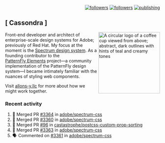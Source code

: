 <p align="right"><a rel="me" href="https://front-end.social/@castastrophe">
    <img alt="followers" title="Follow me on Mastodon" src="https://img.shields.io/mastodon/follow/109297102751309835?domain=https%3A%2F%2Ffront-end.social&label=Follow&logo=mastodon&logoColor=white&style=for-the-badge&labelColor=008080&color=006969"/></a>
  <a href="https://codepen.io/castastrophe/">
    <img alt="followers" title="Follow me on CodePen" src="https://img.shields.io/badge/23-1?color=640464&labelColor=7c007c&style=for-the-badge&logo=codepen&label=Follow"/></a>
<a href="https://castastrophe.medium.com/">
    <img alt="publishing" title="View articles on Medium" src="https://img.shields.io/badge/107-1?color=666&labelColor=444&label=subscribe&logo=medium&logoColor=white&style=for-the-badge"/></a>
</p>

## [&nbsp;Cassondra&nbsp;]

<img align="right" src="https://github-production-user-asset-6210df.s3.amazonaws.com/1840295/253016758-ba468774-1cd3-42c2-8f43-947b5eeb5edf.png" height="200" alt="A circular logo of a coffee cup viewed from above; abstract, dark outlines with hints of teal and creamy tones">

Front-end developer and architect of enterprise-scale design systems for Adobe; previously of Red Hat. My focus at the moment is the [Spectrum design system](https://github.com/adobe/spectrum-css). As a founding contributor to the [PatternFly&nbsp;Elements](https://github.com/patternfly/patternfly-elements) project&mdash;a community implementation of the PatternFly design system&mdash;I became intimately familiar with the nuances of styling web components.

Visit [allons-y.llc](http://allons-y.llc/) for more about how we might work together.

### Recent activity

<!--START_SECTION:activity-->
1. 🎉 Merged PR [#3364](https://github.com/adobe/spectrum-css/pull/3364) in [adobe/spectrum-css](https://github.com/adobe/spectrum-css)
2. 🎉 Merged PR [#3360](https://github.com/adobe/spectrum-css/pull/3360) in [adobe/spectrum-css](https://github.com/adobe/spectrum-css)
3. 🎉 Merged PR [#96](https://github.com/castastrophe/postcss-custom-prop-sorting/pull/96) in [castastrophe/postcss-custom-prop-sorting](https://github.com/castastrophe/postcss-custom-prop-sorting)
4. 🎉 Merged PR [#3363](https://github.com/adobe/spectrum-css/pull/3363) in [adobe/spectrum-css](https://github.com/adobe/spectrum-css)
5. 🗣 Commented on [#3361](https://github.com/adobe/spectrum-css/pull/3361#issuecomment-2455266519) in [adobe/spectrum-css](https://github.com/adobe/spectrum-css)
<!--END_SECTION:activity-->
